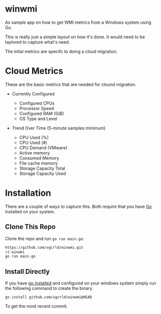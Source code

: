 # winwmi

As sample app on how to get WMI metrics from a Windows system using Go.

This is really just a simple layout on how it's done. It would need to 
be taylored to capture what's need.

The inital metrics are specifc to doing a cloud migration.

# Cloud Metrics

These are the basic metrics that are needed for clound migration. 

* Currently Configured 
  * Configured CPUs 
  * Processor Speed 
  * Configured RAM (GiB) 
  * OS Type and Level

* Trend Over Time (5-minute samples minimum) 
  * CPU Used (%)  
  * CPU Used (#) 
  * CPU Demand (VMware)  
  * Active memory 
  * Consumed Memory 
  * File cache memory 
  * Storage Capacity Total 
  * Storage Capacity Used 

# Installation

There are a couple of ways to capture this. 
Both require that you have [Go](https://go.dev/dl/) installed on your 
system. 

## Clone This Repo

Clone the repo and run `go run main.go`:

```cmd
https://github.com/vgcrld/winwmi.git
cd winwmi
go run main.go
```

## Install Directly

If you have [go installed](https://go.dev/dl/) and configured on your windows system simply run
the following command to create the binary.

`go install github.com/vgcrld/winwmi@HEAD`

To get the most recent commit.
